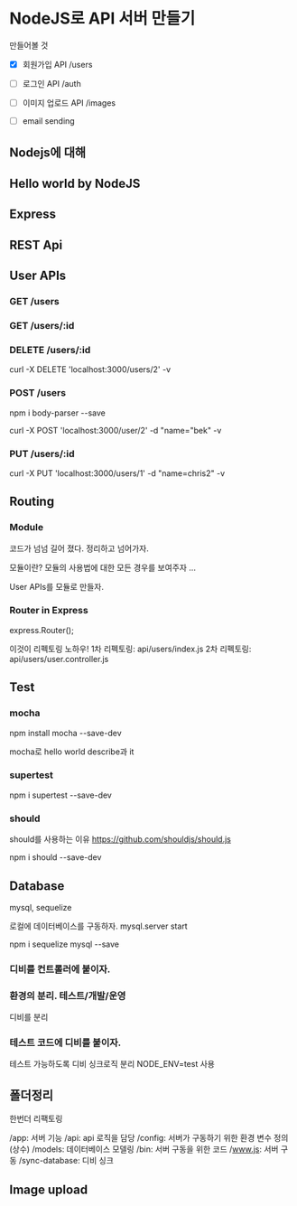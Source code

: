 NodeJS로 API 서버 만들기
=====================

만들어볼 것

* [x] 회원가입 API /users
* [ ] 로그인 API /auth
* [ ] 이미지 업로드 API /images
* [ ] email sending


## Nodejs에 대해
## Hello world by NodeJS
## Express
## REST Api
## User APIs
### GET /users
### GET /users/:id
### DELETE /users/:id

curl -X DELETE 'localhost:3000/users/2' -v


### POST /users

npm i body-parser --save

curl -X POST 'localhost:3000/user/2' -d "name="bek" -v


### PUT /users/:id

curl -X PUT 'localhost:3000/users/1' -d "name=chris2" -v


## Routing

### Module

코드가 넘넘 길어 졌다. 정리하고 넘어가자.

모듈이란?
모듈의 사용법에 대한 모든 경우를 보여주자
...

User APIs를 모듈로 만들자.


### Router in Express

express.Router();

이것이 리펙토링 노하우!
1차 리펙토링: api/users/index.js
2차 리펙토링: api/users/user.controller.js


## Test


### mocha

npm install mocha --save-dev

mocha로 hello world
describe과 it


### supertest

npm i supertest --save-dev


### should

should를 사용하는 이유
https://github.com/shouldjs/should.js

npm i should --save-dev



## Database

mysql, sequelize

로컬에 데이터베이스를 구동하자.
mysql.server start

npm i sequelize mysql --save


### 디비를 컨트롤러에 붙이자.

### 환경의 분리. 테스트/개발/운영

디비를 분리


### 테스트 코드에 디비를 붙이자.

테스트 가능하도록 디비 싱크로직 분리
NODE_ENV=test 사용


## 폴더정리

한번더 리팩토링

/app: 서버 기능
  /api: api 로직을 담당
  /config: 서버가 구동하기 위한 환경 변수 정의 (상수)
  /models: 데이터베이스 모델링
/bin: 서버 구동을 위한 코드
  /www.js: 서버 구동
  /sync-database: 디비 싱크



## Image upload

##
